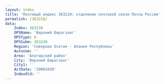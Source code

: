 ```yaml
---
layout: index
title: 'Почтовый индекс 363210: отделение почтовой связи Почты России'
permalink: /363210/
data:
    Index: 363210
    OPSName: 'Верхний Бирагзанг'
    OPSType: О
    OPSSubm: 363240
    Region: 'Северная Осетия - Алания Республика'
    Autonom: ''
    Area: 'Алагирский район'
    City: 'Верхний Бирагзанг'
    City1: ''
    ActDate: '20001030'
    IndexOld: ''
---
```

